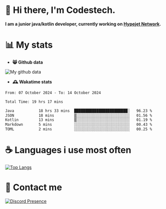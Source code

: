 # 👋 Hi there, I'm Codestech.
**I am a junior java/kotlin developer, currently working on [Hypejet Network](https://github.com/Hypejet).**

# 📊 My stats
- **😸 Github data**

![My github data](https://github-readme-stats.vercel.app/api?username=Codestech1&count_private=true&include_all_commits=true&theme=codeSTACKr)

- **🕰️ Wakatime stats**
<!--START_SECTION:waka-->

```txt
From: 07 October 2024 - To: 14 October 2024

Total Time: 19 hrs 17 mins

Java           18 hrs 33 mins  ████████████████████████░   96.23 %
JSON           18 mins         ▒░░░░░░░░░░░░░░░░░░░░░░░░   01.56 %
Kotlin         13 mins         ▒░░░░░░░░░░░░░░░░░░░░░░░░   01.19 %
Markdown       5 mins          ░░░░░░░░░░░░░░░░░░░░░░░░░   00.43 %
TOML           2 mins          ░░░░░░░░░░░░░░░░░░░░░░░░░   00.25 %
```

<!--END_SECTION:waka-->

# ☕ Languages i use most often
[![Top Langs](https://github-readme-stats.vercel.app/api/top-langs/?username=Codestech1&layout=compact&langs_count=8&exclude_repo=window5000.github.io&theme=codeSTACKr)](https://github.com/anuraghazra/github-readme-stats)

# 💬 Contact me
[![Discord Presence](https://lanyard.cnrad.dev/api/650718742157852740)](https://discord.com/users/650718742157852740)
</br>

